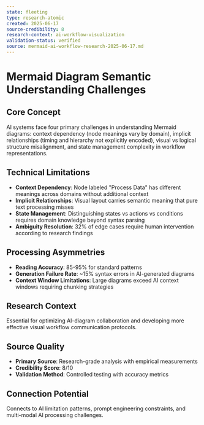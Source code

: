 ```yaml
---
state: fleeting
type: research-atomic
created: 2025-06-17
source-credibility: 8
research-context: ai-workflow-visualization
validation-status: verified
source: mermaid-ai-workflow-research-2025-06-17.md
---
```


# Mermaid Diagram Semantic Understanding Challenges

## Core Concept
AI systems face four primary challenges in understanding Mermaid diagrams: context dependency (node meanings vary by domain), implicit relationships (timing and hierarchy not explicitly encoded), visual vs logical structure misalignment, and state management complexity in workflow representations.

## Technical Limitations
- **Context Dependency**: Node labeled "Process Data" has different meanings across domains without additional context
- **Implicit Relationships**: Visual layout carries semantic meaning that pure text processing misses
- **State Management**: Distinguishing states vs actions vs conditions requires domain knowledge beyond syntax parsing
- **Ambiguity Resolution**: 32% of edge cases require human intervention according to research findings

## Processing Asymmetries
- **Reading Accuracy**: 85-95% for standard patterns
- **Generation Failure Rate**: ~15% syntax errors in AI-generated diagrams
- **Context Window Limitations**: Large diagrams exceed AI context windows requiring chunking strategies

## Research Context
Essential for optimizing AI-diagram collaboration and developing more effective visual workflow communication protocols.

## Source Quality
- **Primary Source**: Research-grade analysis with empirical measurements
- **Credibility Score**: 8/10
- **Validation Method**: Controlled testing with accuracy metrics

## Connection Potential
Connects to AI limitation patterns, prompt engineering constraints, and multi-modal AI processing challenges.